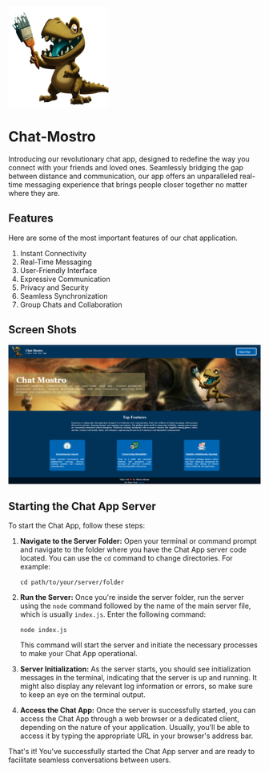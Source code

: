<img src="/Public/Images/Logo.png" alt="Chat Mostro Logo" width="200"/>


# Chat-Mostro
Introducing our revolutionary chat app, designed to redefine the way you connect with your friends and loved ones. Seamlessly bridging the gap between distance and communication, our app offers an unparalleled real-time messaging experience that brings people closer together no matter where they are.

## Features
Here are some of the most important features of our chat application. 
1. Instant Connectivity
2. Real-Time Messaging
3. User-Friendly Interface
4. Expressive Communication
5. Privacy and Security
6. Seamless Synchronization
7. Group Chats and Collaboration

## Screen Shots
<img src="/Project Images/Home.png" alt="Chat Mostro Home Page">


## Starting the Chat App Server

To start the Chat App, follow these steps:

1. **Navigate to the Server Folder:** Open your terminal or command prompt and navigate to the folder where you have the Chat App server code located. You can use the `cd` command to change directories. For example:

    ```shell
    cd path/to/your/server/folder
    ```

2. **Run the Server:** Once you're inside the server folder, run the server using the `node` command followed by the name of the main server file, which is usually `index.js`. Enter the following command:

    ```shell
    node index.js
    ```

   This command will start the server and initiate the necessary processes to make your Chat App operational.

3. **Server Initialization:** As the server starts, you should see initialization messages in the terminal, indicating that the server is up and running. It might also display any relevant log information or errors, so make sure to keep an eye on the terminal output.

4. **Access the Chat App:** Once the server is successfully started, you can access the Chat App through a web browser or a dedicated client, depending on the nature of your application. Usually, you'll be able to access it by typing the appropriate URL in your browser's address bar.

That's it! You've successfully started the Chat App server and are ready to facilitate seamless conversations between users.

